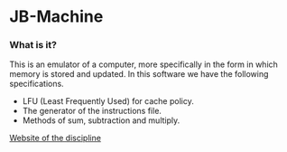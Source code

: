 # JB-Machine

### What is it?
This is an emulator of a computer, more specifically in the form in which memory is stored and updated. In this software we have the following specifications.
* LFU (Least Frequently Used) for cache policy.
* The generator of the instructions file. 
* Methods of sum, subtraction and multiply.

[Website of the discipline](http://www.decom.ufop.br/decom/ensino/disciplina/bcc266/2019-1)
